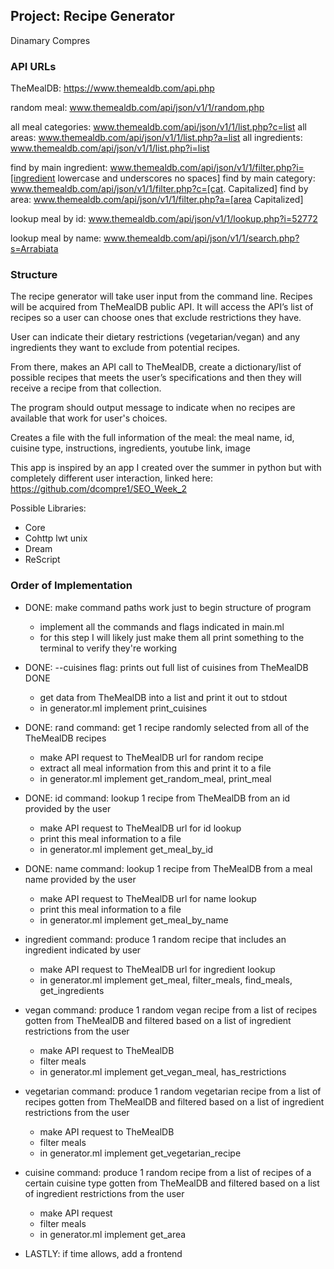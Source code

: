 Project: Recipe Generator
------------------------------------

Dinamary Compres

### API URLs
TheMealDB: https://www.themealdb.com/api.php

random meal: www.themealdb.com/api/json/v1/1/random.php

all meal categories: www.themealdb.com/api/json/v1/1/list.php?c=list
all areas: www.themealdb.com/api/json/v1/1/list.php?a=list
all ingredients: www.themealdb.com/api/json/v1/1/list.php?i=list

find by main ingredient: www.themealdb.com/api/json/v1/1/filter.php?i=[ingredient lowercase and underscores no spaces]
find by main category: www.themealdb.com/api/json/v1/1/filter.php?c=[cat. Capitalized]
find by area: www.themealdb.com/api/json/v1/1/filter.php?a=[area Capitalized]

lookup meal by id: www.themealdb.com/api/json/v1/1/lookup.php?i=52772

lookup meal by name: www.themealdb.com/api/json/v1/1/search.php?s=Arrabiata

### Structure
The recipe generator will take user input from the command line. 
Recipes will be acquired from TheMealDB public API. It will access the
API’s list of recipes so a user can choose ones that exclude restrictions they have.

User can indicate their dietary restrictions (vegetarian/vegan) and any
ingredients they want to exclude from potential recipes. 

From there, makes an API call to TheMealDB, create a dictionary/list of possible recipes that meets
the user’s specifications and then they will receive a recipe from that collection. 

The program should output message to indicate when no recipes are available that work for user's choices. 

Creates a file with the full information of the meal: the meal name, id, cuisine type, instructions, ingredients, youtube link, image

This app is inspired by an app I created over the summer in python but with completely different user interaction, linked here: https://github.com/dcompre1/SEO_Week_2

Possible Libraries:
- Core
- Cohttp lwt unix
- Dream
- ReScript

### Order of Implementation
- DONE: make command paths work just to begin structure of program 
    - implement all the commands and flags indicated in main.ml
    - for this step I will likely just make them all print something to the terminal to verify they're working

- DONE: --cuisines flag: prints out full list of cuisines from TheMealDB DONE
    - get data from TheMealDB into a list and print it out to stdout
    - in generator.ml implement print_cuisines

- DONE: rand command: get 1 recipe randomly selected from all of the TheMealDB recipes 
    - make API request to TheMealDB url for random recipe 
    - extract all meal information from this and print it to a file 
    - in generator.ml implement get_random_meal, print_meal

- DONE: id command: lookup 1 recipe from TheMealDB from an id provided by the user 
    - make API request to TheMealDB url for id lookup
    - print this meal information to a file 
    - in generator.ml implement get_meal_by_id

- DONE: name command: lookup 1 recipe from TheMealDB from a meal name provided by the user 
    - make API request to TheMealDB url for name lookup 
    - print this meal information to a file
    - in generator.ml implement get_meal_by_name

- ingredient command: produce 1 random recipe that includes an ingredient indicated by user 
    - make API request to TheMealDB url for ingredient lookup
    - in generator.ml implement get_meal, filter_meals, find_meals, get_ingredients

- vegan command: produce 1 random vegan recipe from a list of recipes gotten from TheMealDB and filtered based on a list of ingredient restrictions from the user
    - make API request to TheMealDB
    - filter meals 
    - in generator.ml implement get_vegan_meal, has_restrictions

- vegetarian command: produce 1 random vegetarian recipe from a list of recipes gotten from TheMealDB and filtered based on a list of ingredient restrictions from the user
    - make API request to TheMealDB
    - filter meals 
    - in generator.ml implement get_vegetarian_recipe

- cuisine command: produce 1 random recipe from a list of recipes of a certain cuisine type gotten from TheMealDB and filtered based on a list of ingredient restrictions from the user
    - make API request
    - filter meals
    - in generator.ml implement get_area

- LASTLY: if time allows, add a frontend 